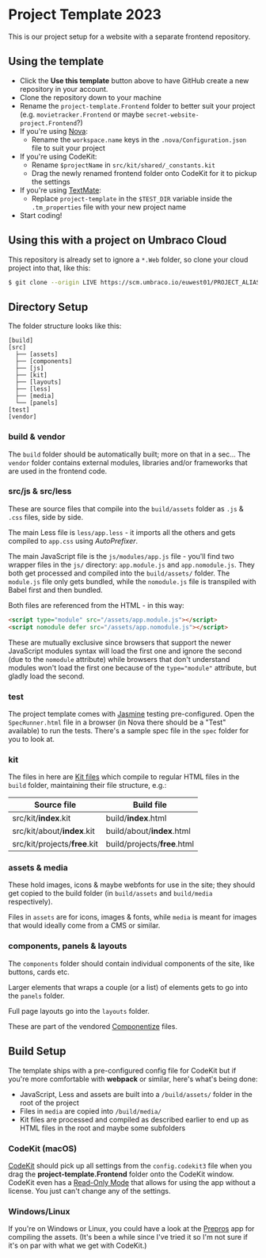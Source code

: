 # Project Template 2023

This is our project setup for a website with a separate frontend repository.

## Using the template

- Click the **Use this template** button above to have GitHub create a new repository in your account.
- Clone the repository down to your machine
- Rename the `project-template.Frontend` folder to better suit your project (e.g. `movietracker.Frontend` or maybe `secret-website-project.Frontend`?)
- If you're using [Nova][NOVA]:
	- Rename the `workspace.name` keys in the `.nova/Configuration.json` file to suit your project
- If you're using CodeKit:
	- Rename `$projectName` in `src/kit/shared/_constants.kit`
	- Drag the newly renamed frontend folder onto CodeKit for it to pickup the settings
- If you're using [TextMate][TM2]:
	- Replace `project-template` in the `$TEST_DIR` variable inside the `.tm_properties` file with your new project name
- Start coding!

## Using this with a project on Umbraco Cloud

This repository is already set to ignore a `*.Web` folder, so clone your cloud project into
that, like this:

```bash
$ git clone --origin LIVE https://scm.umbraco.io/euwest01/PROJECT_ALIAS.git PROJECT_NAME.Web
```

## Directory Setup

The folder structure looks like this:

```text
[build]
[src]
  ├── [assets]
  ├── [components]
  ├── [js]
  ├── [kit]
  ├── [layouts]
  ├── [less]
  ├── [media]
  └── [panels]
[test]
[vendor]
```

### build & vendor

The `build` folder should be automatically built; more on that in a sec...
The `vendor` folder contains external modules, libraries and/or frameworks that are used in the frontend code.

### src/js & src/less

These are source files that compile into the
`build/assets` folder as `.js` & `.css` files, side by side.

The main Less file is `less/app.less` - it imports all the others and gets
compiled to `app.css` using _AutoPrefixer_.

The main JavaScript file is the `js/modules/app.js` file - you'll find two
wrapper files in the `js/` directory: `app.module.js` and `app.nomodule.js`.
They both get processed and compiled into the `build/assets/` folder.
The `module.js` file only gets bundled, while the `nomodule.js` file is transpiled with Babel first and then bundled.

Both files are referenced from the HTML - in this way:

```html
<script type="module" src="/assets/app.module.js"></script>
<script nomodule defer src="/assets/app.nomodule.js"></script>
```

These are mutually exclusive since browsers that support the newer JavaScript
modules syntax will load the first one and ignore the second (due to the
`nomodule` attribute) while browsers that don't understand modules won't load
the first one because of the `type="module"` attribute, but gladly load the
second.

### test

The project template comes with [Jasmine][JAS] testing pre-configured. Open the
`SpecRunner.html` file in a browser (in Nova there should be a "Test" available)
to run the tests. There's a sample spec file in the
`spec` folder for you to look at.

### kit

The files in here are [Kit files][KIT] which compile to regular HTML files in
the `build` folder, maintaining their file structure, e.g.:


| Source file                   | Build file                   |
|-------------------------------|------------------------------|
| src/kit/**index**.kit         | build/**index**.html         |
| src/kit/about/**index**.kit   | build/about/**index**.html   |
| src/kit/projects/**free**.kit | build/projects/**free**.html |


### assets & media

These hold images, icons & maybe webfonts for use in the site; they should get
copied to the build folder (in `build/assets` and `build/media`
respectively).

Files in `assets` are for icons, images & fonts, while `media` is meant
for images that would ideally come from a CMS or similar.

### components, panels & layouts

The `components` folder should contain individual components of the site, like
buttons, cards etc.

Larger elements that wraps a couple (or a list) of elements gets to go into the
`panels` folder.

Full page layouts go into the `layouts` folder.

These are part of the vendored [Componentize][CPL] files.

## Build Setup

The template ships with a pre-configured config file for CodeKit but if you're
more comfortable with **webpack** or similar, here's what's being done:

- JavaScript, Less and assets are built into a `/build/assets/` folder in the root of the project
- Files in `media` are copied into `/build/media/`
- Kit files are processed and compiled as described earlier to end up as HTML files in the root and maybe some subfolders

### CodeKit (macOS)

[CodeKit][CK] should pick up all settings from the `config.codekit3` file when you drag the **project-template.Frontend** folder onto the CodeKit window.
CodeKit even has a [Read-Only Mode][ROM] that allows for using the app without a license. You just can't change any of the settings.

### Windows/Linux

If you're on Windows or Linux, you could have a look at the [Prepros][PRE] app
for compiling the assets. (It's been a while since I've tried it so I'm not
sure if it's on par with what we get with CodeKit.)


[KIT]:  https://codekitapp.com/help/kit/
[CK]:   https://codekitapp.com/
[PRE]:  https://prepros.io/
[CPL]:  https://github.com/greystate/componentize/
[ROM]:  https://codekitapp.com/help/read-only/
[JAS]:  https://jasmine.github.io/
[NOVA]: https://nova.app/
[TM2]:  https://macromates.com/
